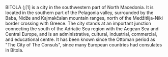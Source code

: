 BITOLA (;[1] is a city in the southwestern part of North Macedonia. It is located in the southern part of the Pelagonia valley, surrounded by the Baba, Nidže and Kajmakčalan mountain ranges, north of the Medžitlija-Níki border crossing with Greece. The city stands at an important junction connecting the south of the Adriatic Sea region with the Aegean Sea and Central Europe, and is an administrative, cultural, industrial, commercial, and educational centre. It has been known since the Ottoman period as "The City of The Consuls", since many European countries had consulates in Bitola.
